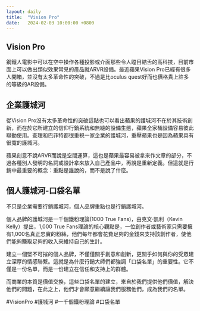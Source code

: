 ```yaml
---
layout: daily
title:  "Vision Pro"
date:   2024-02-03 10:00:00 +0800
---
```


## Vision Pro

鋼鐵人電影中可以在空中操作各種投影或介面那些令人瞠目結舌的高科技，目前市面上可以做出類似效果常見的產品就ARVR設備。最近蘋果Vision Pro已經有很多人開箱，並沒有太多革命性的突破，不過是比oculus quest好而也價格貴上許多的等級的AR設備。

## 企業護城河
從Vision Pro沒有太多革命性的突破這點也可以看出蘋果的護城河不在於其技術創新，而在於它所建立的信仰行銷系統和無縫的設備生態，蘋果全家桶設備容易彼此聯動使用。查理和巴菲特都很重視一家企業的護城河，重壓蘋果也是因為蘋果具有很寬的護城河。

蘋果刻意不說ARVR而說是空間運算，這也是蘋果最容易被拿來作文章的部分，不過各種別人發明的名詞或設計拿來放入自己產品中，再說是重新定義。但這就是行銷中最重要的概念：重點是誰說的，而不是說了什麼。

## 個人護城河-口袋名單
不只是企業需要行銷護城河，個人品牌重點也是行銷護城河。

個人品牌的護城河是一千個鐵粉理論(1000 True Fans)，由克文·凱利（Kevin Kelly）提出，1,000 True Fans理論的核心觀點是，一位創作者或藝術家只需要擁有1,000名真正忠實的粉絲，他們每年都會花費足夠的金錢來支持該創作者，使他們能夠賺取足夠的收入來維持自己的生計。

建立一個堅不可摧的個人品牌，不僅僅關乎創意和創新，更關乎如何與你的受眾建立深厚的情感聯繫。這就是為什麼行銷大師們都強調「口袋名單」的重要性。它不僅是一份名單，而是一份建立在信任和支持上的群體。

而商業的本質是價值交換，這些口袋名單的建立，來自於我們提供他們價值，解決他們的問題，在此之上，他們才會願意繼續讓我們服務他們，成為我們的名單。


#VisionPro #護城河 #一千個鐵粉理論 #口袋名單
